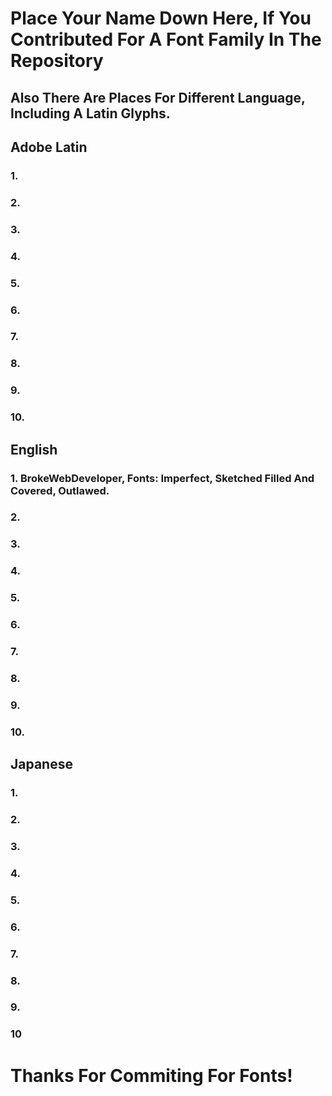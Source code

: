 # Place Your Name Down Here, If You Contributed For A Font Family In The Repository
## Also There Are Places For Different Language, Including A Latin Glyphs.
## Adobe Latin
### 1.
### 2.
### 3.
### 4.
### 5.
### 6.
### 7.
### 8.
### 9.
### 10.

## English
### 1. BrokeWebDeveloper, Fonts: Imperfect, Sketched Filled And Covered, Outlawed.
### 2.
### 3.
### 4.
### 5.
### 6.
### 7.
### 8.
### 9.
### 10.

## Japanese
### 1.
### 2.
### 3.
### 4.
### 5.
### 6.
### 7.
### 8.
### 9.
### 10
# Thanks For Commiting For Fonts!
